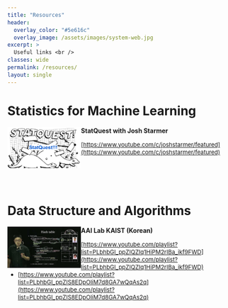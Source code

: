 ```yaml
---
title: "Resources"
header:
  overlay_color: "#5e616c"
  overlay_image: /assets/images/system-web.jpg
excerpt: >
  Useful links <br />
classes: wide
permalink: /resources/
layout: single
---
```



# Statistics for Machine Learning
<img align="left" width="33%" src="/assets/images/resources/statquest.png">

**StatQuest with Josh Starmer** 
- <span style="font-size: small;">[https://www.youtube.com/c/joshstarmer/featured](https://www.youtube.com/c/joshstarmer/featured)</span> 
<br><br><br><br><br>


# Data Structure and Algorithms
<img align="left" width="33%" src="/assets/images/resources/aai_kaist.jpg">

**AAI Lab KAIST (Korean)**
- <span style="font-size: small;">[https://www.youtube.com/playlist?list=PLbhbGI_ppZIQZIq1HiPM2rIBa_ikf9FWD](https://www.youtube.com/playlist?list=PLbhbGI_ppZIQZIq1HiPM2rIBa_ikf9FWD)</span> 
- <span style="font-size: small;">[https://www.youtube.com/playlist?list=PLbhbGI_ppZIS8EDpOliM7d8GA7wQqAs2q](https://www.youtube.com/playlist?list=PLbhbGI_ppZIS8EDpOliM7d8GA7wQqAs2q)</span>
<br><br><br><br><br>



